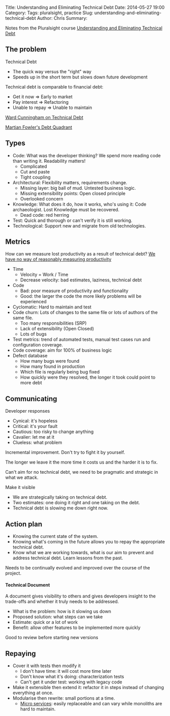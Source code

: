 Title: Understanding and Eliminating Technical Debt
Date: 2014-05-27 19:00
Category: 
Tags: pluralsight, practice
Slug: understanding-and-eliminating-technical-debt
Author: Chris
Summary: 


Notes from the Pluralsight course [Understanding and Eliminating Technical Debt](http://pluralsight.com/training/Courses/TableOfContents/understanding-eliminating-technical-debt)

## The problem

Technical Debt

- The quick way versus the "right" way
- Speeds up in the short term but slows down future development

Technical debt is comparable to financial debt:

- Get it now => Early to market
- Pay interest => Refactoring
- Unable to repay => Unable to maintain

[Ward Cunningham on Technical Debt](http://goo.gl/XeS6)

[Martian Fowler's Debt Quadrant](http://goo.gl/fmB2b)

## Types

- Code: What was the developer thinking? We spend more reading code than writing it. Readability matters!
    - Complicated
    - Cut and paste
    - Tight coupling
- Architectural: Flexibility matters, requirements change.
    - Missing layer: big ball of mud. Untested business logic.
    - Missing extensibility points: Open closed principle
    - Overlooked concern
- Knowledge: What does it do, how it works, who's using it: Code archaeologist. Lost Knowledge must be recovered.
    - Dead code: red herring
- Test: Quick and thorough or can't verify it is still working.
- Technological: Support new and migrate from old technologies.

## Metrics

How can we measure lost productivity as a result of technical debt? [We have no way of reasonably measuring productivity](http://goo.gl/gAq1Yx)

- Time
    - Velocity = Work / Time
    - Decrease velocity: bad estimates, laziness, technical debt
- Code
    - Bad: poor measure of productivity and functionality
    - Good: the larger the code the more likely problems will be experienced
- Cyclomatic: Hard to maintain and test
- Code churn: Lots of changes to the same file or lots of authors of the same file.
    - Too many responsibilities (SRP)
    - Lack of extensibility (Open Closed)
    - Lots of bugs
- Test metrics: trend of automated tests, manual test cases run and configuration coverage.
- Code coverage: aim for 100% of business logic
- Defect database
    - How many bugs were found
    - How many found in production
    - Which file is regularly being bug fixed
    - How quickly were they resolved, the longer it took could point to more debt

## Communicating

Developer responses

- Cynical: it's hopeless
- Critical: it's your fault
- Cautious: too risky to change anything
- Cavalier: let me at it
- Clueless: what problem

Incremental improvement. Don't try to fight it by yourself.

The longer we leave it the more time it costs us and the harder it is to fix.

Can't aim for no technical debt, we need to be pragmatic and strategic in what we attack.

Make it visible

- We are strategically taking on technical debt.
- Two estimates: one doing it right and one taking on the debt.
- Technical debt is slowing me down right now.

## Action plan

- Knowing the current state of the system.
- Knowing what's coming in the future allows you to repay the appropriate technical debt.
- Know what we are working towards, what is our aim to prevent and address technical debt. Learn lessons from the past.

Needs to be continually evolved and improved over the course of the project.

#### Technical Document

A document gives visibility to others and gives developers insight to the trade-offs and whether it truly needs to be addressed.

- What is the problem: how is it slowing us down
- Proposed solution: what steps can we take
- Estimate: quick or a lot of work
- Benefit: allow other features to be implemented more quickly

Good to review before starting new versions

## Repaying

- Cover it with tests then modify it
    - I don't have time: it will cost more time later
    - Don't know what it's doing: characterization tests
    - Can't get it under test: working with legacy code
- Make it extensible then extend it: refactor it in steps instead of changing everything at once.
- Modularise then rewrite: small portions at a time.
    - [Micro services](http://martinfowler.com/articles/microservices.html): easily replaceable and can vary while monoliths are hard to maintain.
